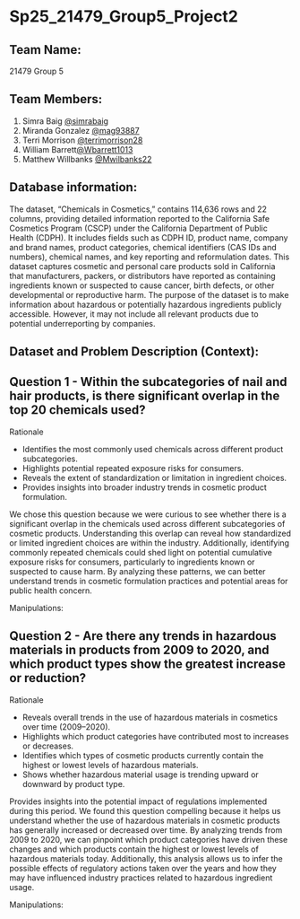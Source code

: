 # Sp25_21479_Group5_Project2

## Team Name: 
21479 Group 5 

## Team Members:

1. Simra Baig [@simrabaig](https://www.github.com/simrabaig)
2. Miranda Gonzalez [@mag93887](https://www.github.com/mag93887)
3. Terri Morrison [@terrimorrison28](https://www.github.com/terrimorrison28)
4. William Barrett[@Wbarrett1013](https://www.github.com/Wbarrett1013)
5. Matthew Willbanks [@Mwilbanks22](https://www.github.com/Mwilbanks22)

## Database information:
  The dataset, “Chemicals in Cosmetics,” contains 114,636 rows and 22 columns, providing detailed information reported to the California Safe Cosmetics Program (CSCP) under the California Department of Public Health (CDPH). It includes fields such as CDPH ID, product name, company and brand names, product categories, chemical identifiers (CAS IDs and numbers), chemical names, and key reporting and reformulation dates.
  This dataset captures cosmetic and personal care products sold in California that manufacturers, packers, or distributors have reported as containing ingredients known or suspected to cause cancer, birth defects, or other developmental or reproductive harm. 
  The purpose of the dataset is to make information about hazardous or potentially hazardous ingredients publicly accessible. However, it may not include all relevant products due to potential underreporting by companies.



## Dataset and Problem Description (Context):


## Question 1 - Within the subcategories of nail and hair products, is there significant overlap in the top 20 chemicals used?

Rationale 
  -  Identifies the most commonly used chemicals across different product subcategories.
  -  Highlights potential repeated exposure risks for consumers.
  -  Reveals the extent of standardization or limitation in ingredient choices.
  -  Provides insights into broader industry trends in cosmetic product formulation.

  We chose this question because we were curious to see whether there is a significant overlap in the chemicals used across different subcategories of cosmetic products. Understanding this overlap can reveal how standardized or limited ingredient choices are within the industry. Additionally, identifying commonly repeated chemicals could shed light on potential cumulative exposure risks for consumers, particularly to ingredients known or suspected to cause harm. By analyzing these patterns, we can better understand trends in cosmetic formulation practices and potential areas for public health concern.


Manipulations:



## Question 2 - Are there any trends in hazardous materials in products from 2009 to 2020, and which product types show the greatest increase or reduction?


Rationale 
  -  Reveals overall trends in the use of hazardous materials in cosmetics over time (2009–2020).
  -  Highlights which product categories have contributed most to increases or decreases.
  -  Identifies which types of cosmetic products currently contain the highest or lowest levels of hazardous materials.
  -  Shows whether hazardous material usage is trending upward or downward by product type.

  Provides insights into the potential impact of regulations implemented during this period.
We found this question compelling because it helps us understand whether the use of hazardous materials in cosmetic products has generally increased or decreased over time. By analyzing trends from 2009 to 2020, we can pinpoint which product categories have driven these changes and which products contain the highest or lowest levels of hazardous materials today. Additionally, this analysis allows us to infer the possible effects of regulatory actions taken over the years and how they may have influenced industry practices related to hazardous ingredient usage.


Manipulations:



